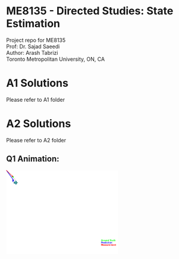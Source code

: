 # ME8135 - Directed Studies: State Estimation
Project repo for ME8135  
Prof: Dr. Sajad Saeedi  
Author: Arash Tabrizi  
Toronto Metropolitan University, ON, CA  
# A1 Solutions  
Please refer to A1 folder  
# A2 Solutions  
Please refer to A2 folder 
## Q1 Animation:
<img src="A2/animation_1.gif" width="300" alt="Q1">
